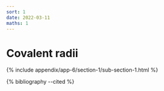 ```yaml
---
sort: 1
date: 2022-03-11
maths: 1
---
```


# Covalent radii

{% include appendix/app-6/section-1/sub-section-1.html %}

{% bibliography --cited %}

